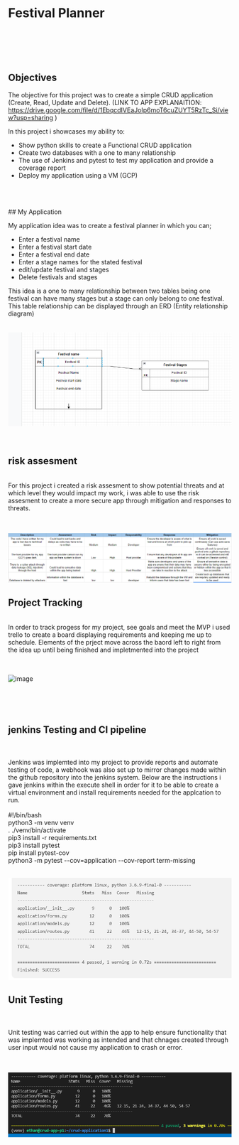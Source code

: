 # Festival Planner

<br>
<br>
<br>
<br>

## Objectives

The objective for this project was to create a simple CRUD application (Create, Read, Update and Delete). (LINK TO APP EXPLANAITION: https://drive.google.com/file/d/1EbqcdIVEaJoIp6moT6cuZUYT5RzTc_Si/view?usp=sharing )

In this project i showcases my ability to:

- Show python skills to create a Functional CRUD application
- Create two databases with a one to many relationship
 - The use of Jenkins and pytest to test my application and provide a coverage report
 - Deploy my application using a VM (GCP)
<br>
<br>
<br>
## My Application

My application idea was to create a festival planner in which you can; 

- Enter a festival name
- Enter a festival start date
- Enter a festival end date
- Enter a stage names for the stated festival
- edit/update festival and stages
- Delete festivals and stages

This idea is a one to many relationship between two tables being one festival can have many stages but a stage can only belong to one festival. This table relationship can be displayed through an ERD (Entity relationship diagram)
<br>
<br>
<br>
![screenshot](Capture%20ERD.PNG)
<br>
<br>
<br>
## risk assesment
<br>
For this project i created a risk assesment to show potential threats and at which level they would impact my work, i was able to use the risk assesment to create a more secure app through mitigation and responses to threats.
<br>
<br>
<br>

![screenshot](Risk%20assesment%202.PNG)

## Project Tracking
<br>
In order to track progess for my project, see goals and meet the MVP i used trello to create a board displaying requirements and keeping me up to schedule. Elements of the prject move across the baord left to right from the idea up until being finished and impletmented into the project
<br>
<br>
<br>

![image](https://user-images.githubusercontent.com/101715806/163796114-41870b38-aed0-4f74-b49c-4b9a40c4c389.png)

<br>
<br>
<br>

## jenkins Testing and CI pipeline
<br>
<br>
Jenkins was implemted into my project to provide reports and automate testing of code, a webhook was also set up to mirror changes made within the github repository into the jenkins system. Below are the instructions i gave jenkins within the execute shell in order for it to be able to create a virtual environment and install requirements needed for the applcation to run.
<br>
<br>
#!/bin/bash<br>
python3 -m venv venv<br>
. ./venv/bin/activate<br>
pip3 install -r requirements.txt<br>
pip3 install pytest<br>
pip install pytest-cov<br>
python3 -m pytest --cov=application --cov-report term-missing
<br>
<br>

![image](https://github.com/EthanWright98/crud-application1/blob/main/Capture1%20jenkins%20test.PNG)

## Unit Testing
<br>
<br>
Unit testing was carried out within the app to help ensure functionality that was implemted was working as intended and that chnages created through user input would not cause my application to crash or error.
<br>
<br>
<br>

![image](https://github.com/EthanWright98/crud-application1/blob/main/Capture3.PNG)

